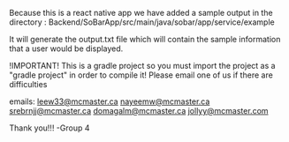 Because this is a react native app we have added a sample output in the directory : Backend/SoBarApp/src/main/java/sobar/app/service/example

It will generate the output.txt file which will contain the sample information that a user would be displayed.

!IMPORTANT!
This is a gradle project so you must import the project as a "gradle project" in order to compile it!
Please email one of us if there are difficulties

emails:
leew33@mcmaster.ca 
nayeemw@mcmaster.ca
srebrnjj@mcmaster.ca
domagalm@mcmaster.ca
jollyy@mcmaster.com 

Thank you!!!
-Group 4